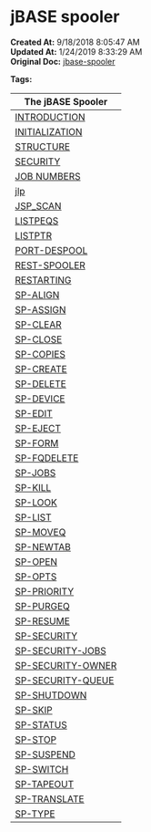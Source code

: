 # jBASE spooler

**Created At:** 9/18/2018 8:05:47 AM  
**Updated At:** 1/24/2019 8:33:29 AM  
**Original Doc:** [jbase-spooler](https://docs.jbase.com/44205-spooler/jbase-spooler)  

**Tags:**
<badge text='printer' vertical='middle' />
<badge text='print spooler' vertical='middle' />
<badge text='jbase spooler' vertical='middle' />
<badge text='spooler' vertical='middle' />


| **The jBASE Spooler** |
| --- |
| [INTRODUCTION](jbase-spooler-introduction) | Introduction to the jBASE spooler. |
| [INITIALIZATION](spooler-initialization) | Initializing the jBASE spooler. |
| [STRUCTURE](spooler-structure) | How the jBASE Spooler works |
| [SECURITY](spooler-security) | Spooler security mechanisms. |
| [JOB NUMBERS](339629-print-job-numbers) | Assigning and determining print job numbers. |
| [jlp](jlp) | jBASE equivalent of 'lp' |
| [JSP\_SCAN](jsp_scan) | Scan and repair utility. |
| [LISTPEQS](306222-listpeqs) | Displays print job information. |
| [LISTPTR](306223-listptr) | Displays form queue information. |
| [PORT-DESPOOL](306224-port-despool) | Despools print jobs to a printer or a terminal. |
| [REST-SPOOLER](339625-rest-spooler) | Restarts spooler demons. |
| [RESTARTING](restarting-the-spooler) | Restarting individual spooler processes. |
| [SP-ALIGN](306480-sp-align) | Allows forms alignment prior to despooling. |
| [SP-ASSIGN](306225-sp-assign) | Specifies a formqueue for spooler jobs. |
| [SP-CLEAR](306486-sp-clear) | Clears a formqueue of queued print jobs. |
| [SP-CLOSE](306226-sp-close) | Closes a global print job. |
| [SP-COPIES](306453-sp-copies) | Changes the number of copies assigned to a print job. |
| [SP-CREATE](306268-sp-create) | Creates and assigns a formqueue to a logical device type. |
| [SP-DELETE](306454-sp-delete) | Deletes a list of print jobs. |
| [SP-DEVICE](306299-sp-device) | Reassigns a logical device type to a formqueue. |
| [SP-EDIT](306467-sp-edit) | Edits a list of print jobs. |
| [SP-EJECT](306227-sp-eject) | Creates a print job containing form feeds. |
| [SP-FORM](306273-sp-form) | Renames an existing formqueue. |
| [SP-FQDELETE](306430-sp-fqdelete) | Deletes a formqueue. |
| [SP-JOBS](306301-sp-jobs) | Manipulates and displays status of print jobs. |
| [SP-KILL](306475-sp-kill) | Stops despooling of the current print job. |
| [SP-LOOK](306260-sp-look) | Displays your current spooler assignments. |
| [SP-LIST](339623-sp-list) | List the spooler configuration. |
| [SP-MOVEQ](306447-sp-moveq) | Moves all print jobs from one formqueue to another. |
| [SP-NEWTAB](306221-sp-newtab) | Creates a new spooler. |
| [SP-OPEN](sp-open) | Opens a global print job. |
| [SP-OPTS](306451-sp-opts) | Changes the spooler assignment options assigned to a print job. |
| [SP-PRIORITY](306474-sp-priority) | Moves a print job to the head of the formqueue. |
| [SP-PURGEQ](306436-sp-purgeq) | Purges a formqueue of a print jobs. |
| [SP-RESUME](306460-sp-resume) | Resumes despooling from a formqueue. |
| [SP-SECURITY](306441-sp-security) | Invokes the spooler security menu. |
| [SP-SECURITY-JOBS](306444-sp-security-jobs) | Modifies the security status of print jobs. |
| [SP-SECURITY-OWNER](306446-sp-security-owner) | Defines alternate owners of the spooler. |
| [SP-SECURITY-QUEUE](306443-sp-security-queue) | Modifies the security state of a formqueue. |
| [SP-SHUTDOWN](306261-sp-shutdown) | Shuts down all the jBASE printrer demons. |
| [SP-SKIP](306300-sp-skip) | Changes the number of blank pages to eject at the end of each print job. |
| [SP-STATUS](306265-sp-status) | Invokes the SP-STATUS menu. |
| [SP-STOP](306456-sp-stop) | Stops despooling from a formqueue. |
| [SP-SUSPEND](306472-sp-suspend) | Suspends despooling a print job. |
| [SP-SWITCH](306449-sp-switch) | Moves a print jobs to a specified formqueue. |
| [SP-TAPEOUT](sp-tapeout) | Requeues spooled print jobs on a tape to the current formqueue assignment. |
| [SP-TRANSLATE](306434-sp-translate) | Changes the translation table entry for the specified formqueue. |
| [SP-TYPE](306290-sp-type) | Assigns a formtype to a formqueue. |

